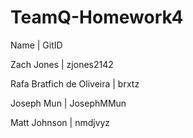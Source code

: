 # TeamQ-Homework4
Name | GitID

Zach Jones | zjones2142

Rafa Bratfich de Oliveira | brxtz

Joseph Mun | JosephMMun

Matt Johnson | nmdjvyz
